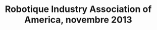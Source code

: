 ---
link: ""
title: "Robotique Industry Association of America, novembre 2013"
description: ""
publishDate: ""
preview: ""
home: ""
summary: "Ne se détournant jamais de l’attention, les robots posent pour la galerie de manière spectaculaire dans le domaine de l’enlèvement de matière. Les robots sont capables de décoller et de décaper la matière, en plus de lisser le matériau. Que ce soit pour l’usinage ou la finition, l’enlèvement robotisé de matière est utilisé pour couper, meuler, ébavurer et polir toutes sortes de matériaux, de la nourriture au bois, en passant par les composants de moteurs à réaction. Les progrès technologiques récents ont contribué à combler le fossé entre l’usinage traditionnel par CNC et l’enlèvement robotisé de matière. Certains diraient même que la finition robotisée est un segment en maturation. L’usinage robotisé a encore du chemin à parcourir avant de joindre les rangs des processus standardisés. Dans un livre blanc de 2008, les auteurs ont relevé deux défis majeurs pour l’adoption généralisée de l’usinage robotisé. Un obstacle était le manque de rigidité dans le bras du robot. Le second était l’incapacité à traduire facilement la programmation CAO en trajectoires du robot. L’industrie de la robotique a travaillé dur pour surmonter ces obstacles. La plupart des principaux fabricants de robots offrent des modèles spécialement conçus pour être plus rigides. Les fabricants de robots d’origine et autres développeurs de logiciels proposent des logiciels de simulation et CAO-vers-trajectoire qui rendent la programmation plus fluide et plus précise. De plus, une foule d’outils robotiques, de technologies de contrôle de force et d’autres outils de précision spécialisés sont en train de changer la donne."
application: ""
industry: ""
article: "Pourquoi les robots sont-ils en plein essor"
articleImagePath: "/assets/images/success/WhyRobotsAreTakingItOff.jpg"
articleUrl: "https://www.robotmaster.com/assets/data/pdf/Robotics_WhyRobotsAreTakingItOff.pdf"
language: "fr"
---